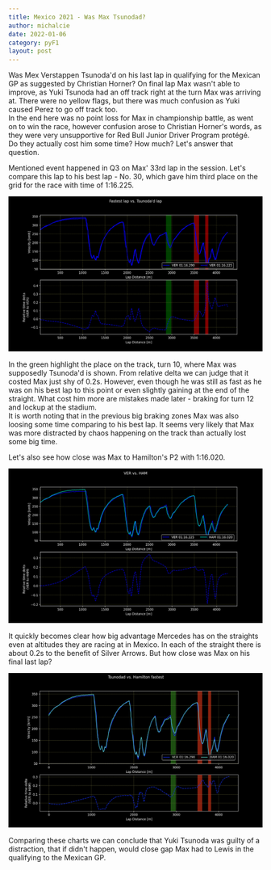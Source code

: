 ```yaml
---
title: Mexico 2021 - Was Max Tsunodad?
author: michalcie
date: 2022-01-06
category: pyF1
layout: post
---
```


Was Mex Verstappen Tsunoda'd on his last lap in qualifying for the Mexican GP as suggested by Christian Horner?
On final lap Max wasn't able to improve, as Yuki Tsunoda had an off track right at the turn Max was arriving at.
There were no yellow flags, but there was much confusion as Yuki caused Perez to go off track too.  
In the end here was no point loss for Max in championship battle, as went on to win the race, however confusion arose to Christian Horner's words, as they were very unsupportive for Red Bull Junior Driver Program protégé.  
Do they actually cost him some time? How much?
Let's answer that question.  
  
Mentioned event happened in Q3 on Max' 33rd lap in the session. Let's compare this lap to his best lap - No. 30, which gave him third place on the grid for the race with time of 1:16.225.

![](../Analysis/Mexico2021/Qual_Analysis_VerFastestLapvsTsunodad.png)

In the green highlight the place on the track, turn 10, where Max was supposedly Tsunoda'd is shown. From relative delta we can judge that it costed Max just shy of 0.2s. However, even though he was still as fast as he was on his best lap to this point or even slightly gaining at the end of the straight. What cost him more are mistakes made later - braking for turn 12 and lockup at the stadium.  
It is worth noting that in the previous big braking zones Max was also loosing some time comparing to his best lap. It seems very likely that Max was more distracted by chaos happening on the track than actually lost some big time.

Let's also see how close was Max to Hamilton's P2 with 1:16.020.

![](../Analysis/Mexico2021/Qual_Overlay_HotLap_VERvsHAM.png)

It quickly becomes clear how big advantage Mercedes has on the straights even at altitudes they are racing at in Mexico. In each of the straight there is about 0.2s to the benefit of Silver Arrows. But how close was Max on his final last lap?
  
![](../Analysis/Mexico2021/2021_Mexico_Qual_HamvsVerTsunodad.png)

Comparing these charts we can conclude that Yuki Tsunoda was guilty of a distraction, that if didn't happen, would close gap Max had to Lewis in the qualifying to the Mexican GP.  